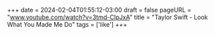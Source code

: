 +++
date = 2024-02-04T01:55:12-03:00
draft = false
pageURL = "www.youtube.com/watch?v=3tmd-ClpJxA"
title = "Taylor Swift - Look What You Made Me Do"
tags = ['like']
+++
